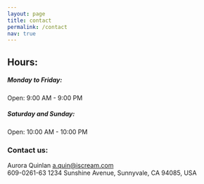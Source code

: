 ```yaml
---
layout: page
title: contact
permalink: /contact
nav: true
---
```

## Hours:
##### Monday to Friday:

Open: 9:00 AM - 9:00 PM
##### Saturday and Sunday:

Open: 10:00 AM - 10:00 PM

### Contact us: 


Aurora Quinlan
a.quin@iscream.com	
609-0261-63
1234 Sunshine Avenue,
Sunnyvale, CA 94085, USA

